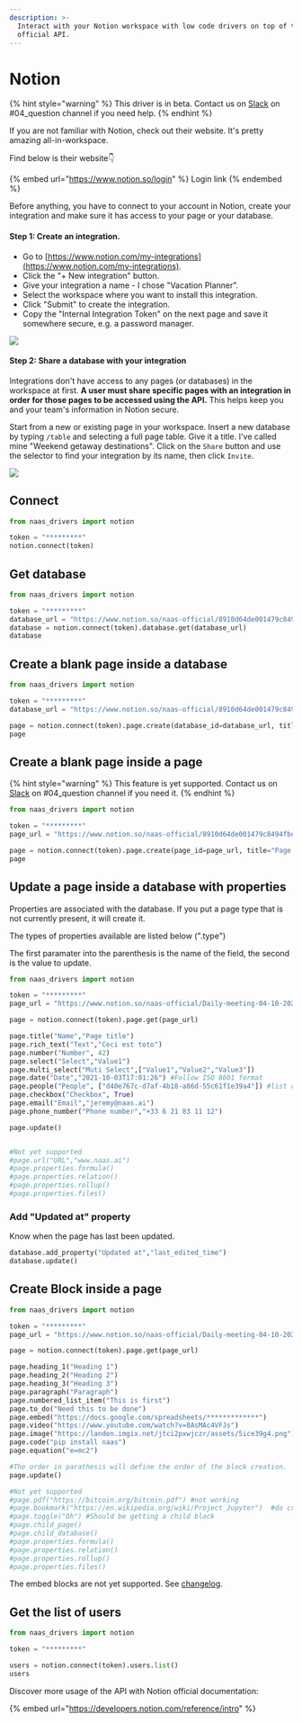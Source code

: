 ```yaml
---
description: >-
  Interact with your Notion workspace with low code drivers on top of the
  official API.
---
```


# Notion

{% hint style="warning" %}
This driver is in beta. Contact us on [Slack](https://join.slack.com/t/naas-club/shared\_invite/zt-r187or6p-CwaKutBTxVeIIw6zJ0DHkw) on #04\_question channel if you need help.
{% endhint %}

If you are not familiar with Notion, check out their website. It's pretty amazing all-in-workspace.

Find below is their website👇

{% embed url="https://www.notion.so/login" %}
Login link
{% endembed %}

Before anything, you have to connect to your account in Notion, create your integration and make sure it has access to your page or your database.

#### Step 1: Create an integration.

* Go to [https://www.notion.com/my-integrations](https://www.notion.com/my-integrations).
* Click the "+ New integration" button.
* Give your integration a name - I chose "Vacation Planner".
* Select the workspace where you want to install this integration.
* Click "Submit" to create the integration.
* Copy the "Internal Integration Token" on the next page and save it somewhere secure, e.g. a password manager.

![](https://files.readme.io/2ec137d-093ad49-create-integration.gif)



#### Step 2: Share a database with your integration

Integrations don't have access to any pages (or databases) in the workspace at first. **A user must share specific pages with an integration in order for those pages to be accessed using the API.** This helps keep you and your team's information in Notion secure.

Start from a new or existing page in your workspace. Insert a new database by typing `/table` and selecting a full page table. Give it a title. I've called mine "Weekend getaway destinations". Click on the `Share` button and use the selector to find your integration by its name, then click `Invite`.

![](https://files.readme.io/0a267dd-share-database-with-integration.gif)

## Connect

```python
from naas_drivers import notion 

token = "*********" 
notion.connect(token)
```

## Get database &#x20;

```python
from naas_drivers import notion 

token = "*********"
database_url = "https://www.notion.so/naas-official/8910d64de001479c8494fbecbf52b525?v=4911d8baa8a5494a86f6215a6b0c95fe"
database = notion.connect(token).database.get(database_url)
database
```

## Create a blank page inside a database

```python
from naas_drivers import notion 

token = "*********"
database_url = "https://www.notion.so/naas-official/8910d64de001479c8494fbecbf52b525?v=4911d8baa8a5494a86f6215a6b0c95fe"

page = notion.connect(token).page.create(database_id=database_url, title="Page title")
page
```

## Create a blank page inside a page&#x20;

{% hint style="warning" %}
This feature is yet supported. Contact us on [Slack](https://join.slack.com/t/naas-club/shared\_invite/zt-r187or6p-CwaKutBTxVeIIw6zJ0DHkw) on #04\_question channel if you need it.
{% endhint %}

```python
from naas_drivers import notion 

token = "*********"
page_url = "https://www.notion.so/naas-official/8910d64de001479c8494fbecbf52b525?v=4911d8baa8a5494a86f6215a6b0c95fe"

page = notion.connect(token).page.create(page_id=page_url, title="Page title")
page
```

## Update a page inside a database with properties

Properties are associated with the database. If you put a page type that is not currently present, it will create it.

The types of properties available are listed below (".type")

The first paramater into the parenthesis is the name of the field, the second is the value to update.

```python
from naas_drivers import notion 

token = "*********"
page_url = "https://www.notion.so/naas-official/Daily-meeting-04-10-2021-2187d1d0f228491c8ef32de65dea8b1c"

page = notion.connect(token).page.get(page_url)

page.title("Name","Page title")
page.rich_text("Text","Ceci est toto")
page.number("Number", 42)
page.select("Select","Value1")
page.multi_select("Muti Select",["Value1","Value2","Value3"])
page.date("Date","2021-10-03T17:01:26") #Follow ISO 8601 format
page.people("People", ["d40e767c-d7af-4b18-a86d-55c61f1e39a4"]) #list of ID of users
page.checkbox("Checkbox", True)
page.email("Email","jeremy@naas.ai")
page.phone_number("Phone number","+33 6 21 83 11 12")

page.update()


#Not yet supported
#page.url("URL","www.naas.ai")
#page.properties.formula()
#page.properties.relation()
#page.properties.rollup()
#page.properties.files()
```

### Add "Updated at" property

Know when the page has last been updated.

```python
database.add_property("Updated at","last_edited_time")
database.update()
```

## Create Block inside a page

```python
from naas_drivers import notion 

token = "*********"
page_url = "https://www.notion.so/naas-official/Daily-meeting-04-10-2021-2187d1d0f228491c8ef32de65dea8b1c"

page = notion.connect(token).page.get(page_url)

page.heading_1("Heading 1")
page.heading_2("Heading 2")
page.heading_3("Heading 3")
page.paragraph("Paragraph")
page.numbered_list_item("This is first")
page.to_do("Need this to be done")
page.embed("https://docs.google.com/spreadsheets/*************")
page.video("https://www.youtube.com/watch?v=8AsMAc4VFJs")
page.image("https://landen.imgix.net/jtci2pxwjczr/assets/5ice39g4.png")
page.code("pip install naas")
page.equation("e=mc2")

#The order in parathesis will define the order of the block creation. 
page.update()

#Not yet supported 
#page.pdf("https://bitcoin.org/bitcoin.pdf") #not working
#page.bookmark("https://en.wikipedia.org/wiki/Project_Jupyter")  #do create a bookmark but do not add the link
#page.toggle("Oh") #Should be getting a child block 
#page.child_page()
#page.child_database()
#page.properties.formula()
#page.properties.relation()
#page.properties.rollup()
#page.properties.files()
```

The embed blocks are not yet supported. See [changelog](https://developers.notion.com/changelog/validation-on-embed-block-urls).

## Get the list of users

```python
from naas_drivers import notion 

token = "*********"

users = notion.connect(token).users.list()
users
```

Discover more usage of the API with Notion official documentation:

{% embed url="https://developers.notion.com/reference/intro" %}

